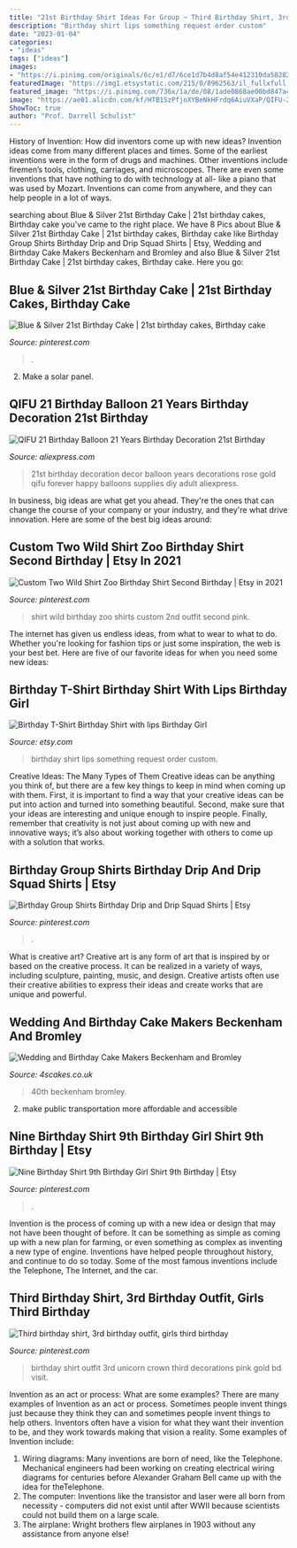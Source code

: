 ```yaml
---
title: "21st Birthday Shirt Ideas For Group ~ Third Birthday Shirt, 3rd Birthday Outfit, Girls Third Birthday"
description: "Birthday shirt lips something request order custom"
date: "2023-01-04"
categories:
- "ideas"
tags: ["ideas"]
images:
- "https://i.pinimg.com/originals/6c/e1/d7/6ce1d7b4d8af54e412310da58282741e.jpg"
featuredImage: "https://img1.etsystatic.com/215/0/8962563/il_fullxfull.1357856069_8ljh.jpg"
featured_image: "https://i.pinimg.com/736x/1a/de/08/1ade0868ae00bd847a4fbd4a4240a394.jpg"
image: "https://ae01.alicdn.com/kf/HTB1SzPfjnXYBeNkHFrdq6AiuVXaP/QIFU-21-Birthday-Balloon-21-Years-Birthday-Decoration-21st-Birthday-Party-Decor-Forever-Girl-Party-Decor.jpg"
ShowToc: true
author: "Prof. Darrell Schulist"
---
```



History of Invention: How did inventors come up with new ideas?
Invention ideas come from many different places and times. Some of the earliest inventions were in the form of drugs and machines. Other inventions include firemen’s tools, clothing, carriages, and microscopes. There are even some inventions that have nothing to do with technology at all- like a piano that was used by Mozart. Inventions can come from anywhere, and they can help people in a lot of ways.

	

		
searching about Blue &amp; Silver 21st Birthday Cake | 21st birthday cakes, Birthday cake you've came to the right place. We have 8 Pics about Blue &amp; Silver 21st Birthday Cake | 21st birthday cakes, Birthday cake like Birthday Group Shirts Birthday Drip and Drip Squad Shirts | Etsy, Wedding and Birthday Cake Makers Beckenham and Bromley and also Blue &amp; Silver 21st Birthday Cake | 21st birthday cakes, Birthday cake. Here you go:
		
    
## Blue &amp; Silver 21st Birthday Cake | 21st Birthday Cakes, Birthday Cake

<img loading=lazy src="https://i.pinimg.com/originals/6c/e1/d7/6ce1d7b4d8af54e412310da58282741e.jpg" onerror="this.onerror=null;this.src='https://tse2.mm.bing.net/th?id=OIP.UCMwlXI9MjLFXworGDmo8wHaJ4&amp;pid=15.1';" alt="Blue &amp; Silver 21st Birthday Cake | 21st birthday cakes, Birthday cake">

_Source: pinterest.com_

>. 

	

2. Make a solar panel.

    
## QIFU 21 Birthday Balloon 21 Years Birthday Decoration 21st Birthday

<img loading=lazy src="https://ae01.alicdn.com/kf/HTB1SzPfjnXYBeNkHFrdq6AiuVXaP/QIFU-21-Birthday-Balloon-21-Years-Birthday-Decoration-21st-Birthday-Party-Decor-Forever-Girl-Party-Decor.jpg" onerror="this.onerror=null;this.src='https://tse2.mm.bing.net/th?id=OIP.w23Nz0Tk6Ec_3TmniWS1owHaHa&amp;pid=15.1';" alt="QIFU 21 Birthday Balloon 21 Years Birthday Decoration 21st Birthday">

_Source: aliexpress.com_

>21st birthday decoration decor balloon years decorations rose gold qifu forever happy balloons supplies diy adult aliexpress. 

	

In business, big ideas are what get you ahead. They're the ones that can change the course of your company or your industry, and they're what drive innovation. Here are some of the best big ideas around:

    
## Custom Two Wild Shirt Zoo Birthday Shirt Second Birthday | Etsy In 2021

<img loading=lazy src="https://i.pinimg.com/736x/76/c6/41/76c641085b1e262d07eeac81e7baffa9.jpg" onerror="this.onerror=null;this.src='https://tse2.mm.bing.net/th?id=OIP.-HsIKxVnmF4DS4-h8fkJMAHaIN&amp;pid=15.1';" alt="Custom Two Wild Shirt Zoo Birthday Shirt Second Birthday | Etsy in 2021">

_Source: pinterest.com_

>shirt wild birthday zoo shirts custom 2nd outfit second pink. 

	

The internet has given us endless ideas, from what to wear to what to do. Whether you're looking for fashion tips or just some inspiration, the web is your best bet. Here are five of our favorite ideas for when you need some new ideas: 

    
## Birthday T-Shirt Birthday Shirt With Lips Birthday Girl

<img loading=lazy src="https://img1.etsystatic.com/215/0/8962563/il_fullxfull.1357856069_8ljh.jpg" onerror="this.onerror=null;this.src='https://tse4.mm.bing.net/th?id=OIP.hW08x7RpzcytPz6pLHUk-gHaJ4&amp;pid=15.1';" alt="Birthday T-Shirt Birthday Shirt with lips Birthday Girl">

_Source: etsy.com_

>birthday shirt lips something request order custom. 

	

Creative Ideas: The Many Types of Them
Creative ideas can be anything you think of, but there are a few key things to keep in mind when coming up with them. First, it is important to find a way that your creative ideas can be put into action and turned into something beautiful. Second, make sure that your ideas are interesting and unique enough to inspire people. Finally, remember that creativity is not just about coming up with new and innovative ways; it’s also about working together with others to come up with a solution that works.

    
## Birthday Group Shirts Birthday Drip And Drip Squad Shirts | Etsy

<img loading=lazy src="https://i.pinimg.com/736x/1a/de/08/1ade0868ae00bd847a4fbd4a4240a394.jpg" onerror="this.onerror=null;this.src='https://tse3.mm.bing.net/th?id=OIP.ehF4Kc40ZSxqQHzw0ze7fAHaJ3&amp;pid=15.1';" alt="Birthday Group Shirts Birthday Drip and Drip Squad Shirts | Etsy">

_Source: pinterest.com_

>. 

	

What is creative art?
Creative art is any form of art that is inspired by or based on the creative process. It can be realized in a variety of ways, including sculpture, painting, music, and design. Creative artists often use their creative abilities to express their ideas and create works that are unique and powerful.

    
## Wedding And Birthday Cake Makers Beckenham And Bromley

<img loading=lazy src="https://www.4scakes.co.uk/wp-content/uploads/2015/11/Black-and-Gold-40th-Birthday-Cake-by-Dulwich-Cake-makers.jpg" onerror="this.onerror=null;this.src='https://tse1.mm.bing.net/th?id=OIP.tAqxecvs1IXJx9Gg2PuLSgHaIS&amp;pid=15.1';" alt="Wedding and Birthday Cake Makers Beckenham and Bromley">

_Source: 4scakes.co.uk_

>40th beckenham bromley. 

	

2. make public transportation more affordable and accessible

    
## Nine Birthday Shirt 9th Birthday Girl Shirt 9th Birthday | Etsy

<img loading=lazy src="https://i.pinimg.com/736x/48/8b/f3/488bf3b1774abec344c50b5df2cdddc8.jpg" onerror="this.onerror=null;this.src='https://tse4.mm.bing.net/th?id=OIP.C46sSk3gMZtuSRfCyqi1QQHaLH&amp;pid=15.1';" alt="Nine Birthday Shirt 9th Birthday Girl Shirt 9th Birthday | Etsy">

_Source: pinterest.com_

>. 

	

Invention is the process of coming up with a new idea or design that may not have been thought of before. It can be something as simple as coming up with a new plan for farming, or even something as complex as inventing a new type of engine. Inventions have helped people throughout history, and continue to do so today. Some of the most famous inventions include the Telephone, The Internet, and the car.

    
## Third Birthday Shirt, 3rd Birthday Outfit, Girls Third Birthday

<img loading=lazy src="https://i.pinimg.com/736x/bd/f3/28/bdf32879eb344f035d9b62beb067560c.jpg" onerror="this.onerror=null;this.src='https://tse1.mm.bing.net/th?id=OIP.L6sx4LBa376aYhsdr1cZZwHaJ4&amp;pid=15.1';" alt="Third birthday shirt, 3rd birthday outfit, girls third birthday">

_Source: pinterest.com_

>birthday shirt outfit 3rd unicorn crown third decorations pink gold bd visit. 

	

Invention as an act or process: What are some examples?
There are many examples of Invention as an act or process. Sometimes people invent things just because they think they can and sometimes people invent things to help others. Inventors often have a vision for what they want their invention to be, and they work towards making that vision a reality. Some examples of Invention include: 
1) Wiring diagrams: Many inventions are born of need, like the Telephone. Mechanical engineers had been working on creating electrical wiring diagrams for centuries before Alexander Graham Bell came up with the idea for theTelephone.
2) The computer: Inventions like the transistor and laser were all born from necessity - computers did not exist until after WWII because scientists could not build them on a large scale.
3) The airplane: Wright brothers flew airplanes in 1903 without any assistance from anyone else!

